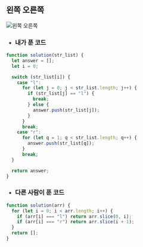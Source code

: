 ## 왼쪽 오른쪽

![왼쪽 오른쪽](https://media.discordapp.net/attachments/956190154454876183/1103497402326978630/image.png?width=538&height=650)

- ### 내가 푼 코드

```js
function solution(str_list) {
  let answer = [];
  let i = 0;

  switch (str_list[i]) {
    case "l":
      for (let j = 0; j < str_list.length; j++) {
        if (str_list[j] == "l") {
          break;
        } else {
          answer.push(str_list[j]);
        }
      }
      break;
    case "r":
      for (let q = 1; q < str_list.length; q++) {
        answer.push(str_list[q]);
      }
      break;
  }

  return answer;
}
```

- ### 다른 사람이 푼 코드

```js
function solution(arr) {
  for (let i = 0; i < arr.length; i++) {
    if (arr[i] === "l") return arr.slice(0, i);
    if (arr[i] === "r") return arr.slice(i + 1);
  }
  return [];
}
```
